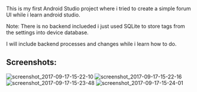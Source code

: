 This is my first Android Studio project where i tried to create a simple forum UI while i learn android studio.

Note: There is no backend inclueded i just used SQLite to store tags from the settings into device database.

I will include backend processes and changes while i learn how to do.

## Screenshots:
![screenshot_2017-09-17-15-22-10](https://user-images.githubusercontent.com/24232286/30520775-4356af92-9bbd-11e7-9536-b905e9f7cd3f.jpg)
![screenshot_2017-09-17-15-22-16](https://user-images.githubusercontent.com/24232286/30520776-43571d9c-9bbd-11e7-96a7-c283fe85c373.jpg)
![screenshot_2017-09-17-15-23-48](https://user-images.githubusercontent.com/24232286/30520777-4357d3b8-9bbd-11e7-9063-186b6349f353.jpg)
![screenshot_2017-09-17-15-24-01](https://user-images.githubusercontent.com/24232286/30520778-4358b0ee-9bbd-11e7-8b18-32c5fea8def5.jpg)

